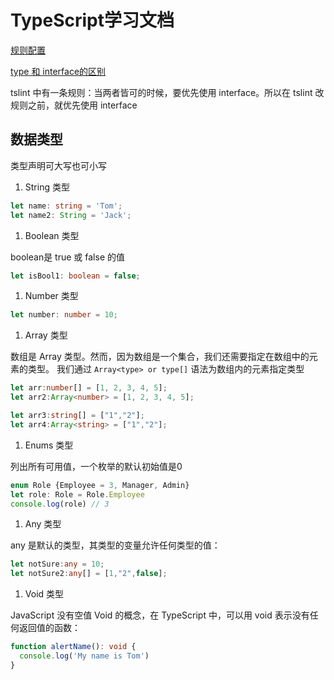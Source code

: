 # TypeScript学习文档

[规则配置](https://www.typescriptlang.org/tsconfig)

[type 和 interface的区别](https://www.typescriptlang.org/docs/handbook/2/everyday-types.html#differences-between-type-aliases-and-interfaces)

tslint 中有一条规则：当两者皆可的时候，要优先使用 interface。所以在 tslint 改规则之前，就优先使用 interface

## 数据类型

类型声明可大写也可小写

1. String 类型

```ts
let name: string = 'Tom';
let name2: String = 'Jack';
```

1. Boolean 类型

boolean是 true 或 false 的值

```ts
let isBool1: boolean = false;
```

1. Number 类型

```ts
let number: number = 10;
```

1. Array 类型

数组是 Array 类型。然而，因为数组是一个集合，我们还需要指定在数组中的元素的类型。
我们通过 `Array<type> or type[]` 语法为数组内的元素指定类型

```ts
let arr:number[] = [1, 2, 3, 4, 5];
let arr2:Array<number> = [1, 2, 3, 4, 5];

let arr3:string[] = ["1","2"];
let arr4:Array<string> = ["1","2"];
```

1. Enums 类型

列出所有可用值，一个枚举的默认初始值是0

```ts
enum Role {Employee = 3, Manager, Admin}
let role: Role = Role.Employee
console.log(role) // 3
```

1. Any 类型

any 是默认的类型，其类型的变量允许任何类型的值：

```ts
let notSure:any = 10;
let notSure2:any[] = [1,"2",false];
```

1. Void 类型

JavaScript 没有空值 Void 的概念，在 TypeScript 中，可以用 void 表示没有任何返回值的函数：

```ts
function alertName(): void {
  console.log('My name is Tom')
}
```
